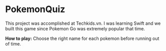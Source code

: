 # PokemonQuiz

This project was accomplished at Techkids.vn. I was learning Swift and we built this game since Pokemon Go was extremely popular that time.

**How to play:** Choose the right name for each pokemon before running out of time.
